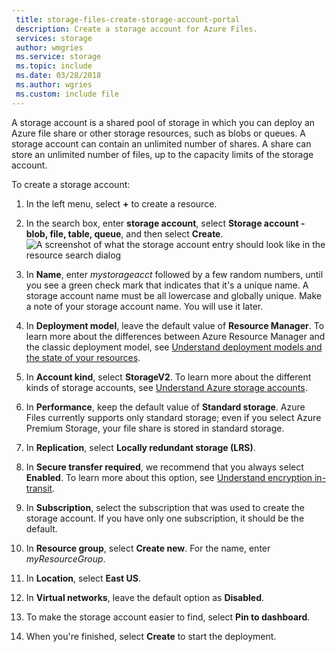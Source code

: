 ```yaml
---
 title: storage-files-create-storage-account-portal
 description: Create a storage account for Azure Files.
 services: storage
 author: wmgries
 ms.service: storage
 ms.topic: include
 ms.date: 03/28/2018
 ms.author: wgries
 ms.custom: include file
---
```

A storage account is a shared pool of storage in which you can deploy an Azure file share or other storage resources, such as blobs or queues. A storage account can contain an unlimited number of shares. A share can store an unlimited number of files, up to the capacity limits of the storage account.

To create a storage account:

1. In the left menu, select **+** to create a resource.
2. In the search box, enter **storage account**, select **Storage account - blob, file, table, queue**, and then select **Create**.
	![A screenshot of what the storage account entry should look like in the resource search dialog](../articles/storage/files/media/storage-how-to-use-files-portal/create-storage-account-1.png)

3. In **Name**, enter *mystorageacct* followed by a few random numbers, until you see a green check mark that indicates that it's a unique name. A storage account name must be all lowercase and globally unique. Make a note of your storage account name. You will use it later. 
4. In **Deployment model**, leave the default value of **Resource Manager**. To learn more about the differences between Azure Resource Manager and the classic deployment model, see [Understand deployment models and the state of your resources](../articles/azure-resource-manager/resource-manager-deployment-model.md).
5. In **Account kind**, select **StorageV2**. To learn more about the different kinds of storage accounts, see [Understand Azure storage accounts](../articles/storage/common/storage-account-options.md?toc=%2fazure%2fstorage%2ffiles%2ftoc.json).
6. In **Performance**, keep the default value of **Standard storage**. Azure Files currently supports only standard storage; even if you select Azure Premium Storage, your file share is stored in standard storage.
7. In **Replication**, select **Locally redundant storage (LRS)**. 
8. In **Secure transfer required**, we recommend that you always select **Enabled**. To learn more about this option, see [Understand encryption in-transit](../articles/storage/common/storage-require-secure-transfer.md?toc=%2fazure%2fstorage%2ffiles%2ftoc.json).
9. In **Subscription**, select the subscription that was used to create the storage account. If you have only one subscription, it should be the default.
10. In **Resource group**, select **Create new**. For the name, enter *myResourceGroup*.
11. In **Location**, select **East US**.
12. In **Virtual networks**, leave the default option as **Disabled**. 
13. To make the storage account easier to find, select **Pin to dashboard**.
14. When you're finished, select **Create** to start the deployment.